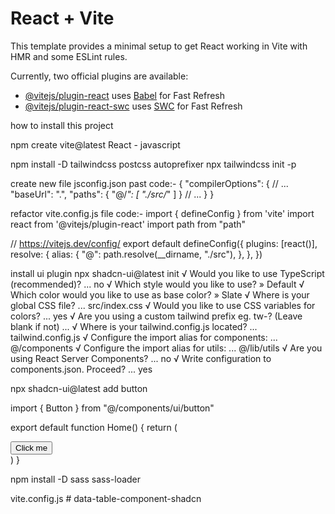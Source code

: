 # React + Vite

This template provides a minimal setup to get React working in Vite with HMR and some ESLint rules.

Currently, two official plugins are available:

- [@vitejs/plugin-react](https://github.com/vitejs/vite-plugin-react/blob/main/packages/plugin-react/README.md) uses [Babel](https://babeljs.io/) for Fast Refresh
- [@vitejs/plugin-react-swc](https://github.com/vitejs/vite-plugin-react-swc) uses [SWC](https://swc.rs/) for Fast Refresh


how to install this project

npm create vite@latest
React - javascript

npm install -D tailwindcss postcss autoprefixer
npx tailwindcss init -p

create new file jsconfig.json
past code:-
{
  "compilerOptions": {
    // ...
    "baseUrl": ".",
    "paths": {
      "@/*": [
        "./src/*"
      ]
    }
    // ...
  }
}

refactor vite.config.js file code:-
import { defineConfig } from 'vite'
import react from '@vitejs/plugin-react'
import path from "path"

// https://vitejs.dev/config/
export default defineConfig({
  plugins: [react()],
  resolve: {
    alias: {
      "@": path.resolve(__dirname, "./src"),
    },
  },
})


install ui plugin
npx shadcn-ui@latest init
√ Would you like to use TypeScript (recommended)? ... no
√ Which style would you like to use? » Default
√ Which color would you like to use as base color? » Slate
√ Where is your global CSS file? ... src/index.css
√ Would you like to use CSS variables for colors? ... yes
√ Are you using a custom tailwind prefix eg. tw-? (Leave blank if not) ...
√ Where is your tailwind.config.js located? ... tailwind.config.js
√ Configure the import alias for components: ... @/components
√ Configure the import alias for utils: ... @/lib/utils
√ Are you using React Server Components? ... no
√ Write configuration to components.json. Proceed? ... yes

npx shadcn-ui@latest add button


import { Button } from "@/components/ui/button"

export default function Home() {
  return (
    <div>
      <Button>Click me</Button>
    </div>
  )
}


npm install -D sass sass-loader

vite.config.js
#   d a t a - t a b l e - c o m p o n e n t - s h a d c n  
 